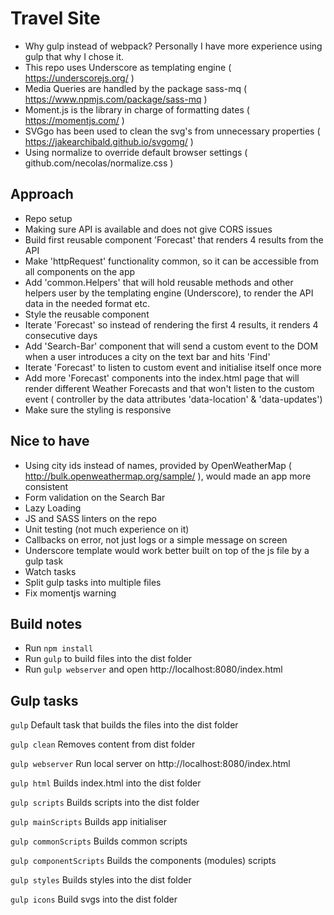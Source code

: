 # Travel Site
- Why gulp instead of webpack?
Personally I have more experience using gulp that why I chose it.
- This repo uses Underscore as templating engine ( https://underscorejs.org/ )
- Media Queries are handled by the package sass-mq ( https://www.npmjs.com/package/sass-mq )
- Moment.js is the library in charge of formatting dates ( https://momentjs.com/ )
- SVGgo has been used to clean the svg's from unnecessary properties ( https://jakearchibald.github.io/svgomg/ )
- Using normalize to override default browser settings ( github.com/necolas/normalize.css )

## Approach
- Repo setup
- Making sure API is available and does not give CORS issues
- Build first reusable component 'Forecast' that renders 4 results from the API
- Make 'httpRequest' functionality common, so it can be accessible from all components on the app
- Add 'common.Helpers' that will hold reusable methods and other helpers user by the
templating engine (Underscore), to render the API data in the needed format etc.
- Style the reusable component
- Iterate 'Forecast' so instead of rendering the first 4 results, it renders 4 consecutive days
- Add 'Search-Bar' component that will send a custom event to the DOM when a user introduces a
city on the text bar and hits 'Find'
- Iterate 'Forecast' to listen to custom event and initialise itself once more
- Add more 'Forecast' components into the index.html page that will render different Weather
Forecasts and that won't listen to the custom event ( controller by the data attributes 'data-location' & 'data-updates')
- Make sure the styling is responsive

## Nice to have
- Using city ids instead of names, provided by OpenWeatherMap ( http://bulk.openweathermap.org/sample/ ),
would made an app more consistent
- Form validation on the Search Bar
- Lazy Loading
- JS and SASS linters on the repo
- Unit testing (not much experience on it)
- Callbacks on error, not just logs or a simple message on screen
- Underscore template would work better built on top of the js file by a gulp task
- Watch tasks
- Split gulp tasks into multiple files
- Fix momentjs warning

## Build notes
- Run `npm install`
- Run `gulp` to build files into the dist folder
- Run `gulp webserver` and open http://localhost:8080/index.html

## Gulp tasks
`gulp`
Default task that builds the files into the dist folder

`gulp clean`
Removes content from dist folder

`gulp webserver`
Run local server on http://localhost:8080/index.html

`gulp html`
Builds index.html into the dist folder

`gulp scripts`
Builds scripts into the dist folder

`gulp mainScripts`
Builds app initialiser

`gulp commonScripts`
Builds common scripts

`gulp componentScripts`
Builds the components (modules) scripts

`gulp styles`
Builds styles into the dist folder

`gulp icons`
Build svgs into the dist folder
